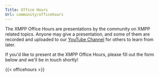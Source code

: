```yaml
---
Title: Office Hours
Url: community/officehours
---
```


The XMPP Office Hours are presentations by the community on XMPP related topics.
Anyone may give a presentation, and some of them are recorded and uploaded to
our [YouTube Channel] for others to learn from later.

If you'd like to present at the XMPP Office Hours, please fill out the form
below and we'll be in touch shortly!

{{< officehours >}}

[YouTube Channel]: https://www.youtube.com/c/XMPPStandardsFoundation
